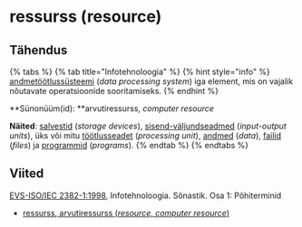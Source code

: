 # ressurss (resource)

## Tähendus

{% tabs %}
{% tab title="Infotehnoloogia" %}
{% hint style="info" %}
[andmetöötlussüsteemi](andmetoeoetlussuesteem-data-processing-system.md) (_data processing system_) iga element, mis on vajalik nõutavate operatsioonide sooritamiseks.
{% endhint %}

**Sünonüüm(id): **arvutiressurss, _computer resource_

**Näited**: [salvestid](maeluseade-storage-device.md) (_storage devices_), [sisend-väljundseadmed](sisend-vaeljundseade-input-output-device.md) (_input-output units_), üks või mitu [töötlusseadet](keskseade-processing-unit.md) (_processing unit_), [andmed](andmed-data.md) (_data_), [failid](fail-file.md) (_files_) ja [programmid](programm-program.md) (_programs_).
{% endtab %}
{% endtabs %}

## Viited

[EVS-ISO/IEC 2382-1:1998](https://www.evs.ee/et/evs-iso-iec-2382-1-1998), Infotehnoloogia. Sõnastik. Osa 1: Põhiterminid

* [ressurss, arvutiressurss (_resource, computer resource_)](https://www.eki.ee/dict/its/index.cgi?Q=D05F470E-6C03-1014-88DC-FC5F0DBED45A\&F=GUID\&C01=1\&C02=0\&C10=1)

